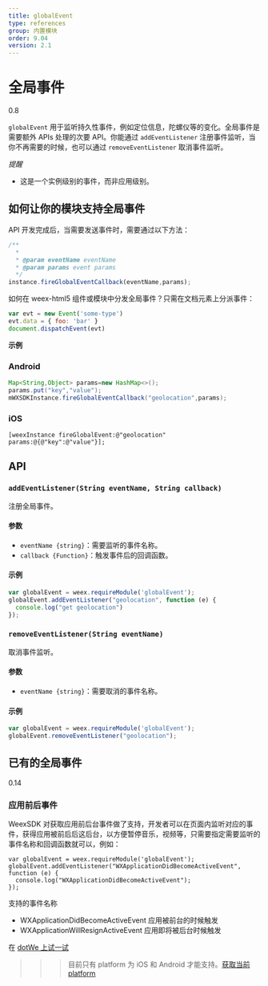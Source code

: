 ```yaml
---
title: globalEvent
type: references
group: 内置模块
order: 9.04
version: 2.1
---
```


# 全局事件

<span class="weex-version">0.8</span>

`globalEvent` 用于监听持久性事件，例如定位信息，陀螺仪等的变化。全局事件是需要额外 APIs 处理的次要 API。你能通过 `addEventListener` 注册事件监听，当你不再需要的时候，也可以通过 `removeEventListener` 取消事件监听。

*提醒*

- 这是一个实例级别的事件，而非应用级别。

## 如何让你的模块支持全局事件

API 开发完成后，当需要发送事件时，需要通过以下方法：

```javascript
/**
  *
  * @param eventName eventName
  * @param params event params
  */
instance.fireGlobalEventCallback(eventName,params);
```

如何在 weex-html5 组件或模块中分发全局事件？只需在文档元素上分派事件：

```javascript
var evt = new Event('some-type')
evt.data = { foo: 'bar' }
document.dispatchEvent(evt)
```

**示例**

### Android

```java
Map<String,Object> params=new HashMap<>();
params.put("key","value");
mWXSDKInstance.fireGlobalEventCallback("geolocation",params);
```

### iOS

```object-c
[weexInstance fireGlobalEvent:@"geolocation" params:@{@"key":@"value"}];
```

## API

### `addEventListener(String eventName, String callback)`

注册全局事件。

#### 参数

- `eventName {string}`：需要监听的事件名称。
- `callback {Function}`：触发事件后的回调函数。

#### 示例

```javascript
var globalEvent = weex.requireModule('globalEvent');
globalEvent.addEventListener("geolocation", function (e) {
  console.log("get geolocation")
});
```

### `removeEventListener(String eventName)`

取消事件监听。

#### 参数

- `eventName {string}`：需要取消的事件名称。

#### 示例

```javascript
var globalEvent = weex.requireModule('globalEvent');
globalEvent.removeEventListener("geolocation");
```

## 已有的全局事件
<span class="weex-version">0.14</span>
### 应用前后事件
WeexSDK 对获取应用前后台事件做了支持，开发者可以在页面内监听对应的事件，获得应用被前后后这后台，以方便暂停音乐，视频等，只需要指定需要监听的事件名称和回调函数就可以，例如：

```
var globalEvent = weex.requireModule('globalEvent');
globalEvent.addEventListener("WXApplicationDidBecomeActiveEvent", function (e) {
  console.log("WXApplicationDidBecomeActiveEvent");
});
```
支持的事件名称

  - WXApplicationDidBecomeActiveEvent  应用被前台的时候触发
  - WXApplicationWillResignActiveEvent 应用即将被后台时候触发

在 [dotWe 上试一试](http://dotwe.org/vue/5a774e8ce3766c88038cab6fe3331f5b)

>>> 目前只有 platform 为 iOS 和 Android 才能支持。[获取当前 platform](../weex-variable.html#weex-environment-object)

